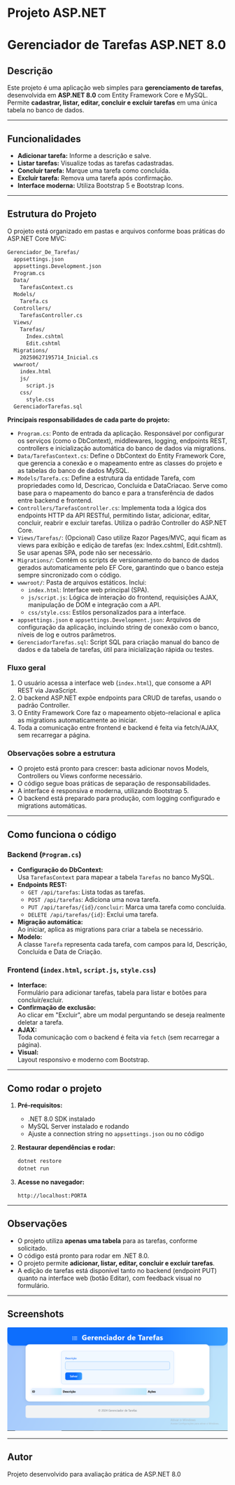 # Projeto ASP.NET

# Gerenciador de Tarefas ASP.NET 8.0

## Descrição

Este projeto é uma aplicação web simples para **gerenciamento de tarefas**, desenvolvida em **ASP.NET 8.0** com Entity Framework Core e MySQL.  
Permite **cadastrar, listar, editar, concluir e excluir tarefas** em uma única tabela no banco de dados.

---

## Funcionalidades

- **Adicionar tarefa:** Informe a descrição e salve.
- **Listar tarefas:** Visualize todas as tarefas cadastradas.
- **Concluir tarefa:** Marque uma tarefa como concluída.
- **Excluir tarefa:** Remova uma tarefa após confirmação.
- **Interface moderna:** Utiliza Bootstrap 5 e Bootstrap Icons.

---



## Estrutura do Projeto

O projeto está organizado em pastas e arquivos conforme boas práticas do ASP.NET Core MVC:

```
Gerenciador_De_Tarefas/
  appsettings.json
  appsettings.Development.json
  Program.cs
  Data/
    TarefasContext.cs
  Models/
    Tarefa.cs
  Controllers/
    TarefasController.cs
  Views/
    Tarefas/
      Index.cshtml
      Edit.cshtml
  Migrations/
    20250627195714_Inicial.cs
  wwwroot/
    index.html
    js/
      script.js
    css/
      style.css
  GerenciadorTarefas.sql
```


**Principais responsabilidades de cada parte do projeto:**

- `Program.cs`: Ponto de entrada da aplicação. Responsável por configurar os serviços (como o DbContext), middlewares, logging, endpoints REST, controllers e inicialização automática do banco de dados via migrations.
- `Data/TarefasContext.cs`: Define o DbContext do Entity Framework Core, que gerencia a conexão e o mapeamento entre as classes do projeto e as tabelas do banco de dados MySQL.
- `Models/Tarefa.cs`: Define a estrutura da entidade Tarefa, com propriedades como Id, Descricao, Concluida e DataCriacao. Serve como base para o mapeamento do banco e para a transferência de dados entre backend e frontend.
- `Controllers/TarefasController.cs`: Implementa toda a lógica dos endpoints HTTP da API RESTful, permitindo listar, adicionar, editar, concluir, reabrir e excluir tarefas. Utiliza o padrão Controller do ASP.NET Core.
- `Views/Tarefas/`: (Opcional) Caso utilize Razor Pages/MVC, aqui ficam as views para exibição e edição de tarefas (ex: Index.cshtml, Edit.cshtml). Se usar apenas SPA, pode não ser necessário.
- `Migrations/`: Contém os scripts de versionamento do banco de dados gerados automaticamente pelo EF Core, garantindo que o banco esteja sempre sincronizado com o código.
- `wwwroot/`: Pasta de arquivos estáticos. Inclui:
  - `index.html`: Interface web principal (SPA).
  - `js/script.js`: Lógica de interação do frontend, requisições AJAX, manipulação de DOM e integração com a API.
  - `css/style.css`: Estilos personalizados para a interface.
- `appsettings.json` e `appsettings.Development.json`: Arquivos de configuração da aplicação, incluindo string de conexão com o banco, níveis de log e outros parâmetros.
- `GerenciadorTarefas.sql`: Script SQL para criação manual do banco de dados e da tabela de tarefas, útil para inicialização rápida ou testes.

### Fluxo geral

1. O usuário acessa a interface web (`index.html`), que consome a API REST via JavaScript.
2. O backend ASP.NET expõe endpoints para CRUD de tarefas, usando o padrão Controller.
3. O Entity Framework Core faz o mapeamento objeto-relacional e aplica as migrations automaticamente ao iniciar.
4. Toda a comunicação entre frontend e backend é feita via fetch/AJAX, sem recarregar a página.

### Observações sobre a estrutura

- O projeto está pronto para crescer: basta adicionar novos Models, Controllers ou Views conforme necessário.
- O código segue boas práticas de separação de responsabilidades.
- A interface é responsiva e moderna, utilizando Bootstrap 5.
- O backend está preparado para produção, com logging configurado e migrations automáticas.

---

## Como funciona o código

### Backend (`Program.cs`)

- **Configuração do DbContext:**  
  Usa `TarefasContext` para mapear a tabela `Tarefas` no banco MySQL.
- **Endpoints REST:**
  - `GET /api/tarefas`: Lista todas as tarefas.
  - `POST /api/tarefas`: Adiciona uma nova tarefa.
  - `PUT /api/tarefas/{id}/concluir`: Marca uma tarefa como concluída.
  - `DELETE /api/tarefas/{id}`: Exclui uma tarefa.
- **Migração automática:**  
  Ao iniciar, aplica as migrations para criar a tabela se necessário.
- **Modelo:**  
  A classe `Tarefa` representa cada tarefa, com campos para Id, Descrição, Concluída e Data de Criação.

### Frontend (`index.html`, `script.js`, `style.css`)

- **Interface:**  
  Formulário para adicionar tarefas, tabela para listar e botões para concluir/excluir.
- **Confirmação de exclusão:**  
  Ao clicar em "Excluir", abre um modal perguntando se deseja realmente deletar a tarefa.
- **AJAX:**  
  Toda comunicação com o backend é feita via `fetch` (sem recarregar a página).
- **Visual:**  
  Layout responsivo e moderno com Bootstrap.

---

## Como rodar o projeto

1. **Pré-requisitos:**
   - .NET 8.0 SDK instalado
   - MySQL Server instalado e rodando
   - Ajuste a connection string no `appsettings.json` ou no código

2. **Restaurar dependências e rodar:**
   ```sh
   dotnet restore
   dotnet run
   ```

3. **Acesse no navegador:**
   ```
   http://localhost:PORTA
   ```

---

## Observações

- O projeto utiliza **apenas uma tabela** para as tarefas, conforme solicitado.
- O código está pronto para rodar em .NET 8.0.
- O projeto permite **adicionar, listar, editar, concluir e excluir tarefas**.
- A edição de tarefas está disponível tanto no backend (endpoint PUT) quanto na interface web (botão Editar), com feedback visual no formulário.

---

## Screenshots

![Tela Principal](screenshot.png)

---

## Autor

Projeto desenvolvido para avaliação prática de ASP.NET 8.0